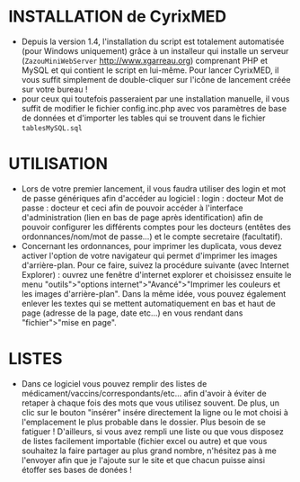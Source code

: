 # INSTALLATION de CyrixMED
* Depuis la version 1.4, l'installation du script est totalement automatisée (pour Windows uniquement) grâce à un installeur qui installe
un serveur (`ZazouMiniWebServer` http://www.xgarreau.org) comprenant PHP et MySQL et qui contient le script en lui-même.
Pour lancer CyrixMED, il vous suffit simplement de double-cliquer sur l'icône de lancement créée sur votre bureau !
* pour ceux qui toutefois passeraient par une installation manuelle, il vous suffit de modifier le fichier config.inc.php avec vos
paramètres de base de données et d'importer les tables qui se trouvent dans le fichier `tablesMySQL.sql`

# UTILISATION
* Lors de votre premier lancement, il vous faudra utiliser des login et mot de passe génériques afin d'accéder au logiciel :
login : docteur
Mot de passe : docteur
et ceci afin de pouvoir accéder à l'interface d'administration (lien en bas de page après identification) afin de pouvoir 
configurer les différents comptes pour les docteurs (entêtes des ordonnances/nom/mot de passe...) et le compte secretaire (facultatif).
* Concernant les ordonnances, pour imprimer les duplicata, vous devez activer l'option de votre navigateur qui
permet d'imprimer les images d'arrière-plan. Pour ce faire, suivez la procédure suivante (avec Internet Explorer) :
ouvrez une fenêtre d'internet explorer et choisissez ensuite le menu "outils">"options internet">"Avancé">"Imprimer les 
couleurs et les images d'arrière-plan". Dans la même idée, vous pouvez également enlever les textes qui se mettent 
automatiquement en bas et haut de page (adresse de la page, date etc...) en vous rendant dans "fichier">"mise en page".

# LISTES
* Dans ce logiciel vous pouvez remplir des listes de médicament/vaccins/correspondants/etc... afin d'avoir à éviter de
retaper à chaque fois des mots que vous utilisez souvent. De plus, un clic sur le bouton "insérer" insére 
directement la ligne ou le mot choisi à l'emplacement le plus probable dans le dossier. Plus besoin de se fatiguer !
D'ailleurs, si vous avez rempli une liste ou que vous disposez de listes facilement importable (fichier excel ou autre) 
et que vous souhaitez la faire partager au plus grand nombre, n'hésitez pas à me l'envoyer afin que je l'ajoute sur le site 
et que chacun puisse ainsi étoffer ses bases de donées !
